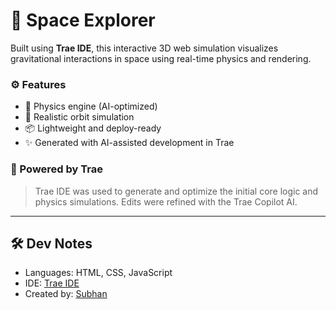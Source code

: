 # 🚀 Space Explorer

Built using **Trae IDE**, this interactive 3D web simulation visualizes gravitational interactions in space using real-time physics and rendering.

### ⚙️ Features
- 💫 Physics engine (AI-optimized)
- 🌌 Realistic orbit simulation
- 📦 Lightweight and deploy-ready
- ✨ Generated with AI-assisted development in Trae 

### 🧠 Powered by Trae
> Trae IDE was used to generate and optimize the initial core logic and physics simulations. Edits were refined with the Trae Copilot AI.

---

## 🛠 Dev Notes

- Languages: HTML, CSS, JavaScript
- IDE: [Trae IDE](https://trae.ai/)
- Created by: [Subhan](https://github.com/subhan986)
